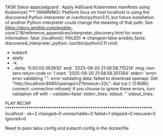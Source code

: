 TASK [talos-apps/adguard : Apply AdGuard Kubernetes manifests using Kustomize] ***
[WARNING]: Platform linux on host localhost is using the discovered Python
interpreter at /usr/bin/python3.11, but future installation of another Python
interpreter could change the meaning of that path. See
https://docs.ansible.com/ansible-
core/2.18/reference_appendices/interpreter_discovery.html for more information.
fatal: [localhost]: FAILED! => changed=false
  ansible_facts:
    discovered_interpreter_python: /usr/bin/python3.11
  cmd:
  - kubectl
  - apply
  - -k
  - .
  delta: '0:00:00.363830'
  end: '2025-08-20 21:58:58.715214'
  msg: non-zero return code
  rc: 1
  start: '2025-08-20 21:58:58.351384'
  stderr: 'error: error validating ".": error validating data: failed to download openapi: Get "http://localhost:8080/openapi/v2?timeout=32s": dial tcp [::1]:8080: connect: connection refused; if you choose to ignore these errors, turn validation off with --validate=false'
  stderr_lines: <omitted>
  stdout: ''
  stdout_lines: <omitted>

PLAY RECAP *********************************************************************
localhost                  : ok=2    changed=0    unreachable=0    failed=1    skipped=0    rescued=0    ignored=0

Need to pass talos config and kubectl config in the dockerfile
